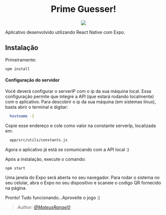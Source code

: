 <h1 align="center">Prime Guesser!</h1>
<p align="center">
  <a aria-label="Versão do Expo" href="https://www.npmjs.com/package/expo-cli/v/4.0.3">
    <img src="https://img.shields.io/badge/expo--CLI-4.0.3-informational?logo=expo"></img>
   </a
 </p> 

Aplicativo desenvolvido utilizando React Native com Expo.

## Instalação

Primeiramente: 
```bash
npm install

```

<h4> Configuração do servidor </h4>

  Você deverá configurar o serverIP com o ip da sua máquina local. Essa configuração permite que integre a API (que estará
  rodando localmente) com o aplicativo. Para descobrir o ip da sua máquina (em sistemas linux), basta abrir o terminal e digitar:
  
  
  ```bash
    hostname -I
  ```
  
  Copie esse endereço e cole como valor na constante serverIp, localizada em:
  
  ```bash
    app/src/utils/constants.js
  ```
  Agora o aplicativo já está se comunicando com a API local :)

  Após a instalação, execute o comando:

```bash
npm start

```

Uma janela do Expo será aberta no seu navegador. Para rodar o sistema no seu celular, abra o Expo no seu dispositivo e 
scaneie o codigo QR fornecido na página.

Pronto! Tudo funcionando...Aproveite o jogo :)


 >*Author: [@MateusRangel0](https://github.com/MateusRangel0)*
